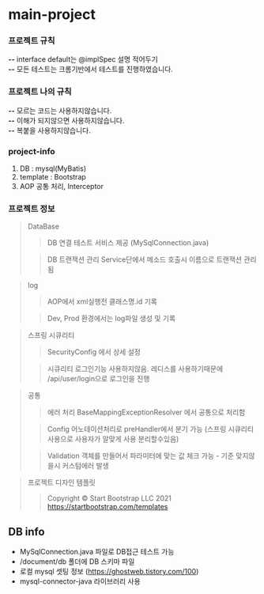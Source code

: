 # main-project

### 프로젝트 규칙
**--** interface default는 @implSpec 설명 적어두기</br>
**--** 모든 테스트는 크롬기반에서 테스트를 진행하였습니다.</br>


### 프로젝트 나의 규칙
**--** 모르는 코드는 사용하지않습니다.</br>
**--** 이해가 되지않으면 사용하지않습니다.</br>
**--** 복붙을 사용하지않습니다.</br>


### project-info
1. DB : mysql(MyBatis)
2. template : Bootstrap
3. AOP 공통 처리, Interceptor

### 프로젝트 정보
> DataBase
> > DB 연결 테스트 서비스 제공 (MySqlConnection.java)
> 
> > DB 트랜잭션 관리 Service단에서 메소드 호출시 이름으로 트랜잭션 관리됨

> log
> > AOP에서 xml실행전 클래스명.id 기록
> 
> > Dev, Prod 환경에서는 log파일 생성 및 기록

> 스프링 시큐리티
> > SecurityConfig 에서 상세 설정
>
> > 시큐리티 로그인기능 사용하지않음. 레디스를 사용하기때문에 /api/user/login으로 로그인을 진행

> 공통
> > 에러 처리 BaseMappingExceptionResolver 에서 공통으로 처리함
>
> > Config 어노테이션처리로 preHandler에서 분기 가능 (스프링 시큐리티 사용으로 사용자가 알맞게 사용 분리할수있음)
> 
> > Validation 객체를 만들어서 파라미터에 맞는 값 체크 가능 - 기준 맞지않을시 커스텀에러 발생

> 프로젝트 디자인 템플릿
> > Copyright © Start Bootstrap LLC 2021
> > https://startbootstrap.com/templates

## DB info
- MySqlConnection.java 파일로 DB접근 테스트 가능
- /document/db 폴더에 DB 스키마 파일
- 로컬 mysql 셋팅 정보 (https://ghostweb.tistory.com/100)
- mysql-connector-java 라이브러리 사용


